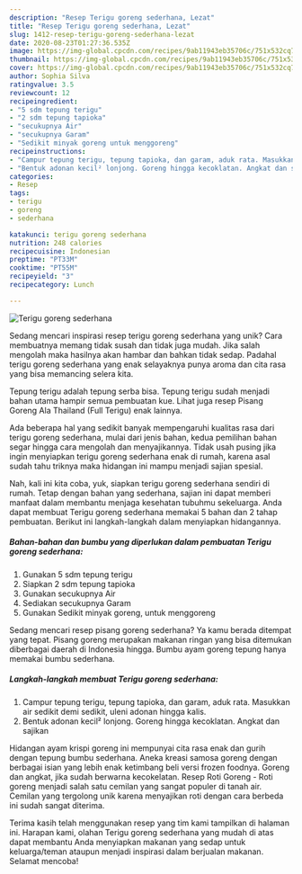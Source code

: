 ```yaml
---
description: "Resep Terigu goreng sederhana, Lezat"
title: "Resep Terigu goreng sederhana, Lezat"
slug: 1412-resep-terigu-goreng-sederhana-lezat
date: 2020-08-23T01:27:36.535Z
image: https://img-global.cpcdn.com/recipes/9ab11943eb35706c/751x532cq70/terigu-goreng-sederhana-foto-resep-utama.jpg
thumbnail: https://img-global.cpcdn.com/recipes/9ab11943eb35706c/751x532cq70/terigu-goreng-sederhana-foto-resep-utama.jpg
cover: https://img-global.cpcdn.com/recipes/9ab11943eb35706c/751x532cq70/terigu-goreng-sederhana-foto-resep-utama.jpg
author: Sophia Silva
ratingvalue: 3.5
reviewcount: 12
recipeingredient:
- "5 sdm tepung terigu"
- "2 sdm tepung tapioka"
- "secukupnya Air"
- "secukupnya Garam"
- "Sedikit minyak goreng untuk menggoreng"
recipeinstructions:
- "Campur tepung terigu, tepung tapioka, dan garam, aduk rata. Masukkan air sedikit demi sedikit, uleni adonan hingga kalis."
- "Bentuk adonan kecil² lonjong. Goreng hingga kecoklatan. Angkat dan sajikan"
categories:
- Resep
tags:
- terigu
- goreng
- sederhana

katakunci: terigu goreng sederhana 
nutrition: 248 calories
recipecuisine: Indonesian
preptime: "PT33M"
cooktime: "PT55M"
recipeyield: "3"
recipecategory: Lunch

---
```



![Terigu goreng sederhana](https://img-global.cpcdn.com/recipes/9ab11943eb35706c/751x532cq70/terigu-goreng-sederhana-foto-resep-utama.jpg)

Sedang mencari inspirasi resep terigu goreng sederhana yang unik? Cara membuatnya memang tidak susah dan tidak juga mudah. Jika salah mengolah maka hasilnya akan hambar dan bahkan tidak sedap. Padahal terigu goreng sederhana yang enak selayaknya punya aroma dan cita rasa yang bisa memancing selera kita.

Tepung terigu adalah tepung serba bisa. Tepung terigu sudah menjadi bahan utama hampir semua pembuatan kue. Lihat juga resep Pisang Goreng Ala Thailand (Full Terigu) enak lainnya.

Ada beberapa hal yang sedikit banyak mempengaruhi kualitas rasa dari terigu goreng sederhana, mulai dari jenis bahan, kedua pemilihan bahan segar hingga cara mengolah dan menyajikannya. Tidak usah pusing jika ingin menyiapkan terigu goreng sederhana enak di rumah, karena asal sudah tahu triknya maka hidangan ini mampu menjadi sajian spesial.


Nah, kali ini kita coba, yuk, siapkan terigu goreng sederhana sendiri di rumah. Tetap dengan bahan yang sederhana, sajian ini dapat memberi manfaat dalam membantu menjaga kesehatan tubuhmu sekeluarga. Anda dapat membuat Terigu goreng sederhana memakai 5 bahan dan 2 tahap pembuatan. Berikut ini langkah-langkah dalam menyiapkan hidangannya.

<!--inarticleads1-->

##### Bahan-bahan dan bumbu yang diperlukan dalam pembuatan Terigu goreng sederhana:

1. Gunakan 5 sdm tepung terigu
1. Siapkan 2 sdm tepung tapioka
1. Gunakan secukupnya Air
1. Sediakan secukupnya Garam
1. Gunakan Sedikit minyak goreng, untuk menggoreng


Sedang mencari resep pisang goreng sederhana? Ya kamu berada ditempat yang tepat. Pisang goreng merupakan makanan ringan yang bisa ditemukan diberbagai daerah di Indonesia hingga. Bumbu ayam goreng tepung hanya memakai bumbu sederhana. 

<!--inarticleads2-->

##### Langkah-langkah membuat Terigu goreng sederhana:

1. Campur tepung terigu, tepung tapioka, dan garam, aduk rata. Masukkan air sedikit demi sedikit, uleni adonan hingga kalis.
1. Bentuk adonan kecil² lonjong. Goreng hingga kecoklatan. Angkat dan sajikan


Hidangan ayam krispi goreng ini mempunyai cita rasa enak dan gurih dengan tepung bumbu sederhana. Aneka kreasi samosa goreng dengan berbagai isian yang lebih enak ketimbang beli versi frozen foodnya. Goreng dan angkat, jika sudah berwarna kecokelatan. Resep Roti Goreng - Roti goreng menjadi salah satu cemilan yang sangat populer di tanah air. Cemilan yang tergolong unik karena menyajikan roti dengan cara berbeda ini sudah sangat diterima. 

Terima kasih telah menggunakan resep yang tim kami tampilkan di halaman ini. Harapan kami, olahan Terigu goreng sederhana yang mudah di atas dapat membantu Anda menyiapkan makanan yang sedap untuk keluarga/teman ataupun menjadi inspirasi dalam berjualan makanan. Selamat mencoba!
